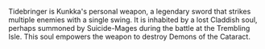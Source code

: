 Tidebringer is  Kunkka's personal weapon, a legendary sword that strikes multiple enemies with a single swing. It is inhabited by a lost Claddish soul, perhaps summoned by Suicide-Mages during the battle at the Trembling Isle. This soul empowers the weapon to destroy Demons of the Cataract.
